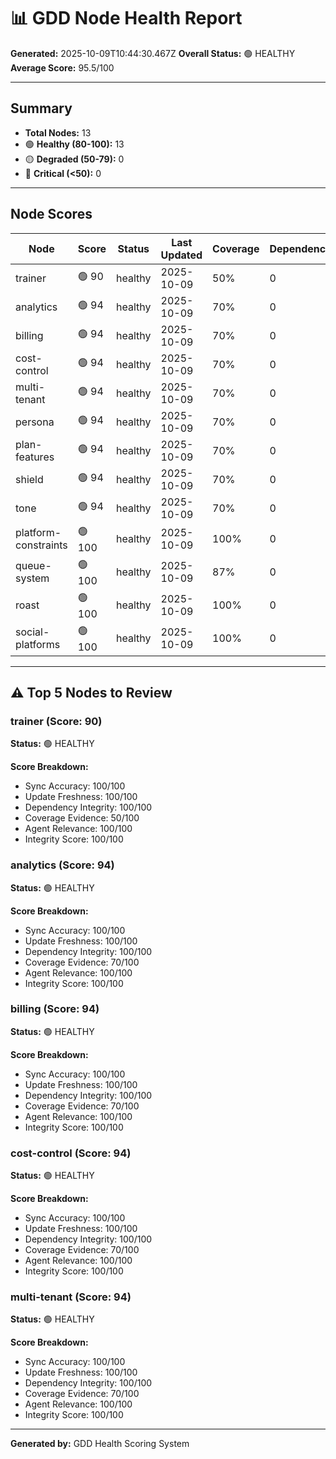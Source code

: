 # 📊 GDD Node Health Report

**Generated:** 2025-10-09T10:44:30.467Z
**Overall Status:** 🟢 HEALTHY
**Average Score:** 95.5/100

---

## Summary

- **Total Nodes:** 13
- 🟢 **Healthy (80-100):** 13
- 🟡 **Degraded (50-79):** 0
- 🔴 **Critical (<50):** 0

---

## Node Scores

| Node | Score | Status | Last Updated | Coverage | Dependencies | Issues |
|------|-------|--------|--------------|----------|--------------|--------|
| trainer | 🟢 90 | healthy | 2025-10-09 | 50% | 0 | 0 |
| analytics | 🟢 94 | healthy | 2025-10-09 | 70% | 0 | 0 |
| billing | 🟢 94 | healthy | 2025-10-09 | 70% | 0 | 0 |
| cost-control | 🟢 94 | healthy | 2025-10-09 | 70% | 0 | 0 |
| multi-tenant | 🟢 94 | healthy | 2025-10-09 | 70% | 0 | 0 |
| persona | 🟢 94 | healthy | 2025-10-09 | 70% | 0 | 0 |
| plan-features | 🟢 94 | healthy | 2025-10-09 | 70% | 0 | 0 |
| shield | 🟢 94 | healthy | 2025-10-09 | 70% | 0 | 0 |
| tone | 🟢 94 | healthy | 2025-10-09 | 70% | 0 | 0 |
| platform-constraints | 🟢 100 | healthy | 2025-10-09 | 100% | 0 | 0 |
| queue-system | 🟢 100 | healthy | 2025-10-09 | 87% | 0 | 0 |
| roast | 🟢 100 | healthy | 2025-10-09 | 100% | 0 | 0 |
| social-platforms | 🟢 100 | healthy | 2025-10-09 | 100% | 0 | 0 |

---

## ⚠️ Top 5 Nodes to Review

### trainer (Score: 90)

**Status:** 🟢 HEALTHY

**Score Breakdown:**
- Sync Accuracy: 100/100
- Update Freshness: 100/100
- Dependency Integrity: 100/100
- Coverage Evidence: 50/100
- Agent Relevance: 100/100
- Integrity Score: 100/100


### analytics (Score: 94)

**Status:** 🟢 HEALTHY

**Score Breakdown:**
- Sync Accuracy: 100/100
- Update Freshness: 100/100
- Dependency Integrity: 100/100
- Coverage Evidence: 70/100
- Agent Relevance: 100/100
- Integrity Score: 100/100


### billing (Score: 94)

**Status:** 🟢 HEALTHY

**Score Breakdown:**
- Sync Accuracy: 100/100
- Update Freshness: 100/100
- Dependency Integrity: 100/100
- Coverage Evidence: 70/100
- Agent Relevance: 100/100
- Integrity Score: 100/100


### cost-control (Score: 94)

**Status:** 🟢 HEALTHY

**Score Breakdown:**
- Sync Accuracy: 100/100
- Update Freshness: 100/100
- Dependency Integrity: 100/100
- Coverage Evidence: 70/100
- Agent Relevance: 100/100
- Integrity Score: 100/100


### multi-tenant (Score: 94)

**Status:** 🟢 HEALTHY

**Score Breakdown:**
- Sync Accuracy: 100/100
- Update Freshness: 100/100
- Dependency Integrity: 100/100
- Coverage Evidence: 70/100
- Agent Relevance: 100/100
- Integrity Score: 100/100


---

**Generated by:** GDD Health Scoring System
